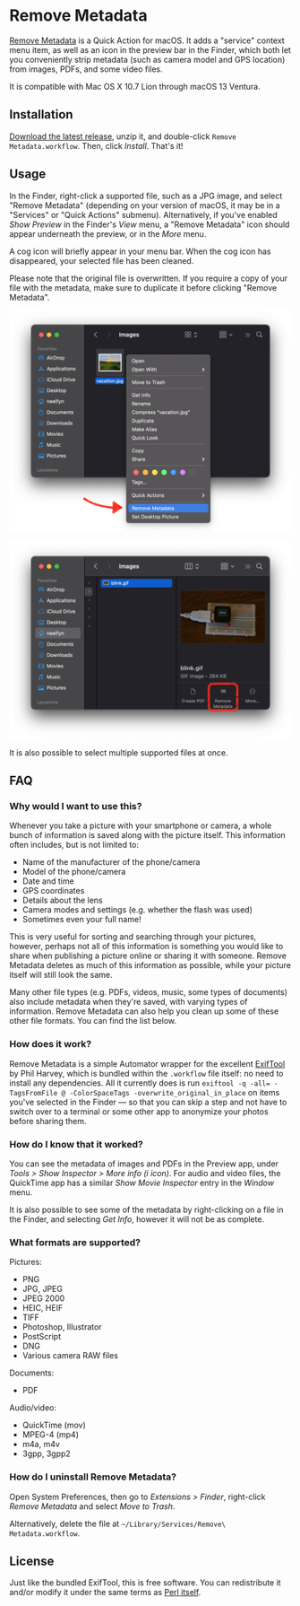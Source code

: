 # Remove Metadata
[Remove Metadata](https://github.com/Neelfyn/remove-metadata-service) is a Quick Action for macOS. It adds a "service" context menu item, as well as an icon in the preview bar in the Finder, which both let you conveniently strip metadata (such as camera model and GPS location) from images, PDFs, and some video files.

It is compatible with Mac OS X 10.7 Lion through macOS 13 Ventura.

## Installation

[Download the latest release](https://github.com/Neelfyn/remove-metadata-service/releases), unzip it, and double-click `Remove Metadata.workflow`. Then, click *Install*. That's it!

## Usage

In the Finder, right-click a supported file, such as a JPG image, and select "Remove Metadata" (depending on your version of macOS, it may be in a "Services" or "Quick Actions" submenu). Alternatively, if you've enabled *Show Preview* in the Finder's *View* menu, a "Remove Metadata" icon should appear underneath the preview, or in the *More* menu.

A cog icon will briefly appear in your menu bar. When the cog icon has disappeared, your selected file has been cleaned.

Please note that the original file is overwritten. If you require a copy of your file with the metadata, make sure to duplicate it before clicking "Remove Metadata".

![Remove Metadata in the Finder context menu](/Screenshots/context_menu.png?raw=true)

![Remove Metadata in the Finder preview pane](/Screenshots/preview_pane.png?raw=true)

It is also possible to select multiple supported files at once.

## FAQ

### Why would I want to use this?

Whenever you take a picture with your smartphone or camera, a whole bunch of information is saved along with the picture itself. This information often includes, but is not limited to:

* Name of the manufacturer of the phone/camera
* Model of the phone/camera
* Date and time
* GPS coordinates
* Details about the lens
* Camera modes and settings (e.g. whether the flash was used)
* Sometimes even your full name!

This is very useful for sorting and searching through your pictures, however, perhaps not all of this information is something you would like to share when publishing a picture online or sharing it with someone. Remove Metadata deletes as much of this information as possible, while your picture itself will still look the same.

Many other file types (e.g. PDFs, videos, music, some types of documents) also include metadata when they're saved, with varying types of information. Remove Metadata can also help you clean up some of these other file formats. You can find the list below.

### How does it work?

Remove Metadata is a simple Automator wrapper for the excellent [ExifTool](https://exiftool.org/) by Phil Harvey, which is bundled within the `.workflow` file itself: no need to install any dependencies. All it currently does is run `exiftool -q -all= -TagsFromFile @ -ColorSpaceTags -overwrite_original_in_place` on items you've selected in the Finder — so that you can skip a step and not have to switch over to a terminal or some other app to anonymize your photos before sharing them.

### How do I know that it worked?

You can see the metadata of images and PDFs in the Preview app, under *Tools > Show Inspector > More info (i icon)*. For audio and video files, the QuickTime app has a similar *Show Movie Inspector* entry in the *Window* menu.

It is also possible to see some of the metadata by right-clicking on a file in the Finder, and selecting *Get Info*, however it will not be as complete.

### What formats are supported?

Pictures:

* PNG
* JPG, JPEG
* JPEG 2000
* HEIC, HEIF
* TIFF
* Photoshop, Illustrator
* PostScript
* DNG
* Various camera RAW files 

Documents:

* PDF

Audio/video:

* QuickTime (mov)
* MPEG-4 (mp4)
* m4a, m4v
* 3gpp, 3gpp2

### How do I uninstall Remove Metadata?

Open System Preferences, then go to *Extensions > Finder*, right-click *Remove Metadata* and select *Move to Trash*.

Alternatively, delete the file at `~/Library/Services/Remove\ Metadata.workflow`.

## License

Just like the bundled ExifTool, this is free software. You can redistribute it and/or modify it under the same terms as [Perl itself](http://dev.perl.org/licenses/).
